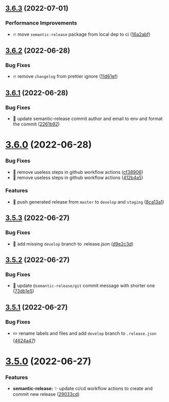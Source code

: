## [3.6.3](https://github.com/js-omar/create-ts-app/compare/v3.6.2...v3.6.3) (2022-07-01)

### Performance Improvements

- :fire: move `semantic-release` package from local dep to ci ([16a2abf](https://github.com/js-omar/create-ts-app/commit/16a2abfc5c434d95000e5d0758c017550719b2c6))

## [3.6.2](https://github.com/js-omar/create-ts-app/compare/v3.6.1...v3.6.2) (2022-06-28)

### Bug Fixes

- :fire: remove `changelog` from prettier ignore ([11d61ef](https://github.com/js-omar/create-ts-app/commit/11d61eff34bbfeed2040811e4bba2a40444af72f))

## [3.6.1](https://github.com/js-omar/create-ts-app/compare/v3.6.0...v3.6.1) (2022-06-28)

### Bug Fixes

- :green_heart: update semantic-release commit author and email to env and format the commit ([2261b92](https://github.com/js-omar/create-ts-app/commit/2261b923038cfd003da6a9ef95c62062cc9441ac))

# [3.6.0](https://github.com/js-omar/create-ts-app/compare/v3.5.3...v3.6.0) (2022-06-28)

### Bug Fixes

- :green_heart: remove useless steps in github workflow actions ([cf38906](https://github.com/js-omar/create-ts-app/commit/cf38906c4cefc821d73fe394f69e803c37891ecf))
- :green_heart: remove useless steps in github workflow actions ([412b4a5](https://github.com/js-omar/create-ts-app/commit/412b4a563a6696d92c0c8ecb784691a344cbcc3f))

### Features

- :green_heart: push generated release from `master` to `develop` and `staging` ([8ca13a1](https://github.com/js-omar/create-ts-app/commit/8ca13a1353045eab0f0272cd8f412af0e1f40fa5))

## [3.5.3](https://github.com/js-omar/create-ts-app/compare/v3.5.2...v3.5.3) (2022-06-27)

### Bug Fixes

- :bug: add missing `develop` branch to .release.json ([d9e2c3d](https://github.com/js-omar/create-ts-app/commit/d9e2c3d4a4cce7cc2753f5037927e87d0d5a4aad))

## [3.5.2](https://github.com/js-omar/create-ts-app/compare/v3.5.1...v3.5.2) (2022-06-27)

### Bug Fixes

- :bug: update `@semantic-release/git` commit message with shorter one ([73db1e5](https://github.com/js-omar/create-ts-app/commit/73db1e5bebf42e7b1c85ca88d5773eb92abce199))

## [3.5.1](https://github.com/js-omar/create-ts-app/compare/v3.5.0...v3.5.1) (2022-06-27)

### Bug Fixes

- :pencil2: rename labels and files and add `develop` branch to `.release.json` ([4624a47](https://github.com/js-omar/create-ts-app/commit/4624a4743142490757677e8e8a0de101ce9f34c6))

# [3.5.0](https://github.com/js-omar/create-ts-app/compare/v3.4.1...v3.5.0) (2022-06-27)

### Features

- **semantic-release:** :sparkles: update ci/cd workflow actions to create and commit new release ([29033cd](https://github.com/js-omar/create-ts-app/commit/29033cd486b8a9a09f077302b680c975edbe7197))
